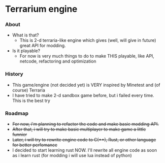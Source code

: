 # Terrarium engine

### About
* What is that? 
   * This is 2-d terraria-like engine which gives (well, will give in future) great API for modding.
* Is it playable?
   * For now is very much things to do to make THIS playable, like API, netcode, refactoring and optimization

### History
   * This game/engine (not decided yet) is VERY inspired by Minetest and (of course) Terraria
   * I have tried to make 2-d sandbox game before, but i failed every time. This is the best try

### Roadmap
   * ~~For now, i'm planning to refactor the code and make basic modding API.~~
   * ~~After that, i will try to make basic multiplayer to make game a little funnier~~
   * ~~Later, i will try to rewrite engine code to C(++), Rust, or other language for better perfomance~~
   * I decided to start learning rust NOW. I'll rewrite all engine code as soon as i learn rust (for modding i will use lua instead of python)
